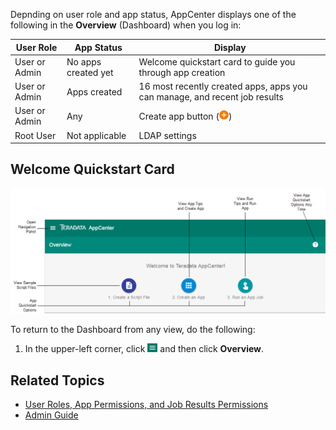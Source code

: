 Depnding on user role and app status, AppCenter displays one of the following in the **Overview** (Dashboard) when you log in:

| User Role          | App Status          |  Display    |
| ------             | -----------         |  ---------  |
| User or Admin      | No apps created yet |  Welcome quickstart card to guide you through app creation       |
| User or Admin      | Apps created |  16 most recently created apps, apps you can manage, and recent job results       |
| User or Admin      | Any | Create app button (![addd button](images/add-orange.png))       |
| Root User          | Not applicable |  LDAP settings       |

## Welcome Quickstart Card

![Dashboard with No Apps Created](images/overview-no-apps.png) 

To return to the Dashboard from any view, do the following:

1. In the upper-left corner, click ![menu button](images/menu-button.png) and then click **Overview**.

## Related Topics
* [User Roles, App Permissions, and Job Results Permissions](app-permission-user-role.md)
* [Admin Guide](../admin-guide/index.md)
